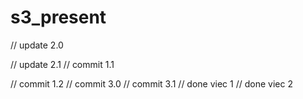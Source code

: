 # s3_present

// update 2.0

// update 2.1
// commit 1.1

// commit 1.2
// commit 3.0
// commit 3.1 
// done viec 1
// done viec 2 
